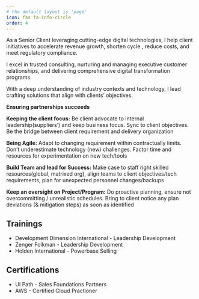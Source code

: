 ```yaml
---
# the default layout is 'page'
icon: fas fa-info-circle
order: 4
---
```


As a Senior Client leveraging cutting-edge digital technologies, I help client initiatives to accelerate revenue growth, shorten cycle , reduce costs, and meet regulatory compliance.

I excel in trusted consulting, nurturing and managing executive customer relationships, and delivering comprehensive digital transformation programs.


With a deep understanding of industry contexts and technology, I lead crafting solutions that align with clients’ objectives. 

**Ensuring partnerships succeeds**

**Keeping the client focus:** Be client advocate to internal leadership(suppliers’) and keep business focus. Sync to client objectives. Be the bridge between client requirement and delivery organization

**Being Agile:** Adapt to changing requirement within contractually limits. Don’t underestimate technology (new) challenges. Factor time and resources for experimentation on new tech/tools

**Build Team and lead for Success:** Make case to staff right skilled resources(global, matrixed org), align teams to client objectives/tech requirements, plan for unexpected personnel changes/backups

**Keep an oversight on Project/Program:** Do proactive planning, ensure not overcommitting / unrealistic schedules. Bring to client notice any plan deviations (& mitigation steps) as soon as identified


## Trainings
- Development Dimension International - Leadership Development
- Zenger Folkman - Leadership Development
- Holden International - Powerbase Selling


## Certifications
- UI Path - Sales Foundations Partners
- AWS - Certified Cloud Practioner



